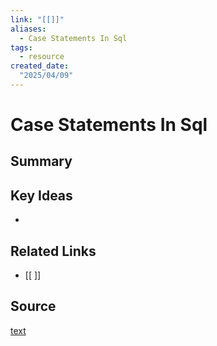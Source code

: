 ```yaml
---
link: "[[]]"
aliases: 
  - Case Statements In Sql
tags:
  - resource
created_date:
  "2025/04/09"
---
```

# Case Statements In Sql

## Summary


## Key Ideas
- 

## Related Links
- [[ ]]

## Source
[text](url) 
